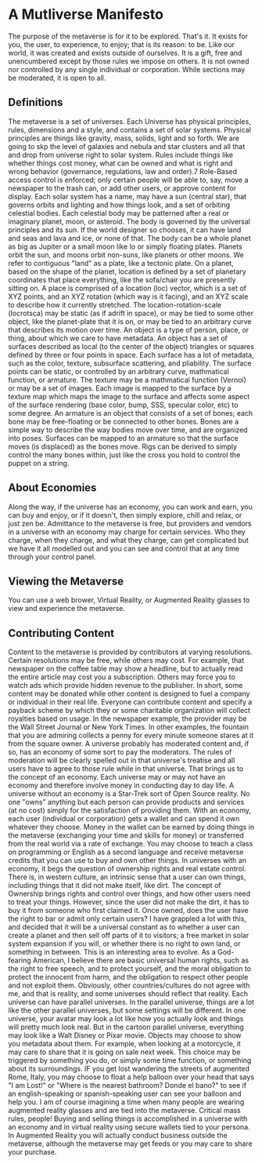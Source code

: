# A Mutliverse Manifesto
The purpose of the metaverse is for it to be explored. That's it. It exists for you, the user, to experience, to enjoy; that is its reason: to be. Like our world, it was created and exists outside of ourselves. It is a gift, free and unencumbered except by those rules we impose on others. It is not owned nor controlled by any single individual or corporation. While sections may be moderated, it is open to all. 
## Definitions
The metaverse is a set of universes. 
Each Universe has physical principles, rules, dimensions and a style, and contains a set of solar systems. 
Physical principles are things like gravity, mass, solids, light and so forth. We are going to skp the level of galaxies and nebula and star clusters and all that and drop from universe right to solar system. Rules include things like whether things cost money, what can be owned and what is right and wrong behavior (governance, regulations, law and order).7
Role-Based access control is enforced; only certain people will be able to, say, move a newspaper to the trash can, or add other users, or approve content for display. 
Each solar system has a name, may have a sun (central star), that governs orbits and lighting and how things look, and a set of orbiting celestial bodies. 
Each celestial body may be patterned after a real or imaginary planet, moon, or asteroid. The body is governed by the universal principles and its sun. If the world designer so chooses, it can have land and seas and lava and ice, or none of that. The body can be a whole planet as big as Jupiter or a small moon like Io or simply floating plates. 
Planets orbit the sun, and moons orbit non-suns, like planets or other moons. We refer to contiguous "land" as a plate, like a tectonic plate.
On a planet, based on the shape of the planet, location is defined by a set of planetary coordinates that place everything, like the sofa/chair you are presently sitting on. 
A place is comprised of a location (loc) vector, which is a set of XYZ points, and an XYZ rotation (which way is it facing), and an XYZ scale to describe how it currently stretched. The location-rotation-scale (locrotsca) may be static (as if adrift in space), or may be tied to some other object, like the planet-plate that it is on, or may be tied to an arbitrary curve that describes its motion over time. An object is a type of person, place, or thing, about which we care to have metadata. An object has a set of surfaces described as local (to the center of the object) triangles or squares defined by three or four points in space. 
Each surface has a lot of metadata, such as the color, texture, subsurface scattering, and pliability. The surface points can be static, or controlled by an arbitrary curve, mathmatical function, or armature. The texture may be a mathmatical function (Vernoi) or may be a set of images. Each image is mapped to the surface by a texture map which maps the image to the surface and affects some aspect of the surface rendering (base color, bump, SSS, specular color, etc) to some degree. 
An armature is an object that consists of a set of bones; each bone may be free-floating or be connected to other bones. Bones are a simple way to describe the way bodies move over time, and are organized into poses. Surfaces can be mapped to an armature so that the surface moves (is displaced) as the bones move. Rigs can be derived to simply control the many bones within, just like the cross you hold to control the puppet on a string. 
## About Economies
Along the way, if the universe has an economy, you can work and earn, you can buy and enjoy, or if it doesn't, then simply explore, chill and relax, or just zen be. Admittance to the metaverse is free, but providers and vendors in a universe with an economy may charge for certain services. Who they charge, when they charge, and what they charge, can get complicated but we have it all modelled out and you can see and control that at any time through your control panel. 
## Viewing the Metaverse
You can use a web brower, Virtual Reality, or Augmented Reality glasses to view and experience the metaverse. 
## Contributing Content
Content to the metaverse is provided by contributors at varying resolutions. Certain resolutions may be free, while others may cost. For example, that newspaper on the coffee table may show a headline, but to actually read the entire article may cost you a subscription. Others may force you to watch ads which provide hidden revenue to the publisher. In short, some content may be donated while other content is designed to fuel a company or individual in their real life. 
Everyone can contribute content and specify a payback scheme by which they or some charitable organization will collect royalties based on usage. In the newspaper example, the provider may be the Wall Street Journal or New York Times. In other examples, the fountain that you are admiring collects a penny for every minute someone stares at it from the square owner. 
A universe probably has moderated content and, if so, has an economy of some sort to pay the moderators. The rules of moderation will be clearly spelled out in that universe's treatise and all users have to agree to those rule while in that universe. 
That brings us to the concept of an economy. Each universe may or may not have an economy and therefore involve money in conducting day to day life. A universe without an economy is a Star-Trek sort of Open Source reality. No one "owns" anything but each person can provide products and services (at no cost) simply for the satisfaction of providing them. With an economy, each user (individual or corporation) gets a wallet and can spend it own whatever they choose. Money in the wallet can be earned by doing things in the metaverse (exchanging your time and skills for money) or transferred from the real world via a rate of exchange. You may choose to teach a class on programming or English as a second language and receive metaverse credits that you can use to buy and own other things. 
In universes with an economy, it begs the question of ownership rights and real estate control. There is, in western culture, an intrinsic sense that a user can own things, including things that it did not make itself, like dirt. The concept of Ownership brings rights and control over things, and how other users need to treat your things. However, since the user did not make the dirt, it has to buy it from someone who first claimed it. Once owned, does the user have the right to bar or admit only certain users? I have grappled a lot with this, and decided that it will be a universal constant as to whether a user can create a planet and then sell off parts of it to visitors; a free market in solar system expansion if you will, or whether there is no right to own land, or something in between. This is an interesting area to evolve. As a God-fearing American, I believe there are basic universal human rights, such as the right to free speech, and to protect yourself, and the moral obligation to protect the innocent from harm, and the obligation to respect other people and not exploit them. Obviously, other countries/cultures do not agree with me, and that is reality, and some universes should reflect that reality. 
Each universe can have parallel universes. In the parallel universe, things are a lot like the other parallel universes, but some settings will be different. In one universe, your avatar may look a lot like how you actually look and things will pretty much look real. But in the cartoon parallel universe, everything may look like a Walt Disney or Pixar movie. Objects may choose to show you metadata about them. For example, when looking at a motorcycle, it may care to share that it is going on sale next week. This choice may be triggered by something you do, or simply some time function, or something about its surroundings. IF you get lost wandering the streets of augmented Rome, Italy, you may choose to float a help balloon over your head that says "I am Lost!" or "Where is the nearest bathroom? Donde el bano?" to see if an english-speaking or spanish-speaking user can see your balloon and help you. I am of course imagining a time when many people are wearing augmented reality glasses and are tied into the metaverse. Critical mass rules, people! 
Buying and selling things is accomplished in a universe with an economy and in virtual reality using secure wallets tied to your persona. In Augmented Reality you will actually conduct business outside the metaverse, although the metaverse may get feeds or you may care to share your purchase.

